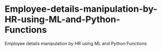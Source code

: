 # Employee-details-manipulation-by-HR-using-ML-and-Python-Functions
Employee details manipulation by HR using ML and Python Functions
